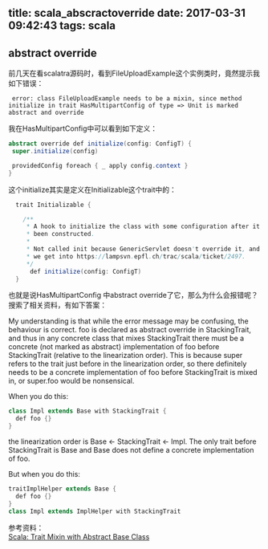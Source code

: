 title: scala_abscractoverride
date: 2017-03-31 09:42:43
tags: scala
---

## abstract override

前几天在看scalatra源码时，看到FileUploadExample这个实例类时，竟然提示我如下错误：  

` error: class FileUploadExample needs to be a mixin, since method initialize in trait HasMultipartConfig of type => Unit is marked abstract and override`  

我在HasMultipartConfig中可以看到如下定义：

```java
abstract override def initialize(config: ConfigT) {
 super.initialize(config)

 providedConfig foreach { _ apply config.context }
}
```  

这个initialize其实是定义在Initializable这个trait中的：  

```java
  trait Initializable {

    /**
     * A hook to initialize the class with some configuration after it has
     * been constructed.
     *
     * Not called init because GenericServlet doesn't override it, and then
     * we get into https://lampsvn.epfl.ch/trac/scala/ticket/2497.
     */
      def initialize(config: ConfigT)
  }
```

也就是说HasMultipartConfig 中abstract override了它，那么为什么会报错呢？搜索了相关资料，有如下答案：  


My understanding is that while the error message may be confusing, the behaviour is correct. foo is declared as abstract override in StackingTrait, and thus in any concrete class that mixes StackingTrait there must be a concrete (not marked as abstract) implementation of foo before StackingTrait (relative to the linearization order). This is because super refers to the trait just before in the linearization order, so there definitely needs to be a concrete implementation of foo before StackingTrait is mixed in, or super.foo would be nonsensical.

When you do this:  

```java
class Impl extends Base with StackingTrait {
  def foo {}
}
```

the linearization order is Base <- StackingTrait <- Impl. The only trait before StackingTrait is Base and Base does not define a concrete implementation of foo.

But when you do this:    

```java
traitImplHelper extends Base {
  def foo {}
}
class Impl extends ImplHelper with StackingTrait
```

参考资料：  
[Scala: Trait Mixin with Abstract Base Class](http://stackoverflow.com/questions/14169542/scala-trait-mixin-with-abstract-base-class)
